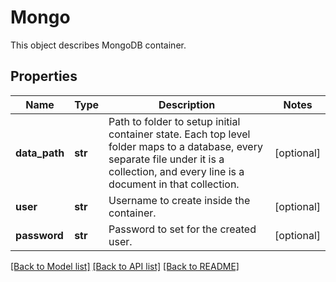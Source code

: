 # Mongo

This object describes MongoDB container. 
## Properties
Name | Type | Description | Notes
------------ | ------------- | ------------- | -------------
**data_path** | **str** | Path to folder to setup initial container state. Each top level folder maps to a database, every separate file under it is a collection, and every line is a document in that collection.  | [optional] 
**user** | **str** | Username to create inside the container. | [optional] 
**password** | **str** | Password to set for the created user. | [optional] 

[[Back to Model list]](../README.md#documentation-for-models) [[Back to API list]](../README.md#documentation-for-api-endpoints) [[Back to README]](../README.md)


